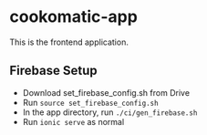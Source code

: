 # cookomatic-app

This is the frontend application.

## Firebase Setup
- Download set_firebase_config.sh from Drive
- Run `source set_firebase_config.sh`
- In the app directory, run `./ci/gen_firebase.sh`
- Run `ionic serve` as normal
